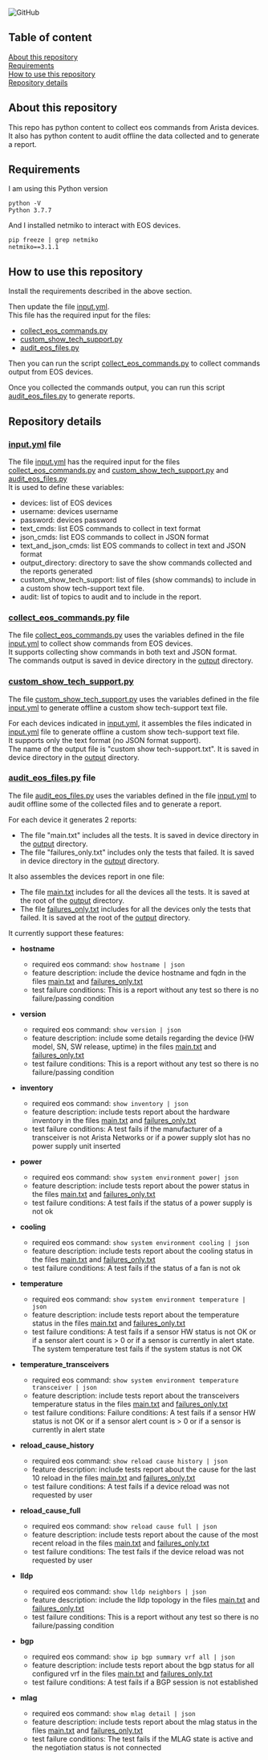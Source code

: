 ![GitHub](https://img.shields.io/github/license/ksator/arista_eos_audit)   
 
## Table of content

[About this repository](#about-this-repository)  
[Requirements](#requirements)  
[How to use this repository](#how-to-use-this-repository)  
[Repository details](#repository-details)   

## About this repository 

This repo has python content to collect eos commands from Arista devices.  
It also has python content to audit offline the data collected and to generate a report.  

## Requirements

I am using this Python version
```
python -V
Python 3.7.7
```
And I installed netmiko to interact with EOS devices.  
```
pip freeze | grep netmiko
netmiko==3.1.1
```

## How to use this repository 

Install the requirements described in the above section.  

Then update the file [input.yml](input.yml).  
This file has the required input for the files: 
- [collect_eos_commands.py](collect_eos_commands.py) 
- [custom_show_tech_support.py](custom_show_tech_support.py) 
- [audit_eos_files.py](audit_eos_files.py)   

Then you can run the script [collect_eos_commands.py](collect_eos_commands.py) to collect commands output from EOS devices.  

Once you collected the commands output, you can run this script [audit_eos_files.py](audit_eos_files.py) to generate reports.  

## Repository details 

### [input.yml](input.yml) file 

The file [input.yml](input.yml) has the required input for the files [collect_eos_commands.py](collect_eos_commands.py) and [custom_show_tech_support.py](custom_show_tech_support.py) and [audit_eos_files.py](audit_eos_files.py)   
It is used to define these variables:    
- devices: list of EOS devices
- username: devices username 
- password: devices password
- text_cmds: list EOS commands to collect in text format
- json_cmds: list EOS commands to collect in JSON format
- text_and_json_cmds: list EOS commands to collect in text and JSON format 
- output_directory: directory to save the show commands collected and the reports generated
- custom_show_tech_support: list of files (show commands) to include in a custom show tech-support text file. 
- audit: list of topics to audit and to include in the report.  

### [collect_eos_commands.py](collect_eos_commands.py) file 

The file [collect_eos_commands.py](collect_eos_commands.py) uses the variables defined in the file [input.yml](input.yml) to collect show commands from EOS devices.  
It supports collecting show commands in both text and JSON format.  
The commands output is saved in device directory in the [output](output) directory. 

### [custom_show_tech_support.py](custom_show_tech_support.py)

The file [custom_show_tech_support.py](custom_show_tech_support.py) uses the variables defined in the file [input.yml](input.yml) to generate offline a custom show tech-support text file.  

For each devices indicated in [input.yml](input.yml), it assembles the files indicated in [input.yml](input.yml) file to generate offline a custom show tech-support text file.  
It supports only the text format (no JSON format support).  
The name of the output file is "custom show tech-support.txt".  It is saved in device directory in the [output](output) directory. 
  
### [audit_eos_files.py](audit_eos_files.py) file 

The file [audit_eos_files.py](audit_eos_files.py) uses the variables defined in the file [input.yml](input.yml) to audit offline some of the collected files and to generate a report.  

For each device it generates 2 reports: 
- The file "main.txt" includes all the tests. It is saved in device directory in the [output](output) directory. 
- The file "failures_only.txt" includes only the tests that failed. It is saved in device directory in the [output](output) directory. 

It also assembles the devices report in one file: 
- The file [main.txt](output/main.txt) includes for all the devices all the tests. It is saved at the root of the [output](output) directory. 
- The file [failures_only.txt](output/failures_only.txt) includes for all the devices only the tests that failed. It is saved at the root of the [output](output) directory.  

It currently support these features:  

- **hostname**
  - required eos command: ```show hostname | json```
  - feature description: include the device hostname and fqdn in the files [main.txt](output/main.txt) and [failures_only.txt](output/failures_only.txt)
  - test failure conditions: This is a report without any test so there is no failure/passing condition

- **version**
  - required eos command: ```show version | json```
  - feature description: include some details regarding the device (HW model, SN, SW release, uptime) in the files [main.txt](output/main.txt) and [failures_only.txt](output/failures_only.txt) 
  - test failure conditions: This is a report without any test so there is no failure/passing condition

- **inventory** 
  - required eos command: ```show inventory | json```
  - feature description: include tests report about the hardware inventory in the files [main.txt](output/main.txt) and [failures_only.txt](output/failures_only.txt)
  - test failure conditions: A test fails if the manufacturer of a transceiver is not Arista Networks or if a power supply slot has no power supply unit inserted
  
- **power** 
  - required eos command: ```show system environment power| json```
  - feature description: include tests report about the power status in the files [main.txt](output/main.txt) and [failures_only.txt](output/failures_only.txt)
  - test failure conditions: A test fails if the status of a power supply is not ok  

- **cooling**
  - required eos command: ```show system environment cooling | json```
  - feature description: include tests report about the cooling status in the files [main.txt](output/main.txt) and [failures_only.txt](output/failures_only.txt)
  - test failure conditions: A test fails if the status of a fan is not ok
  
- **temperature**
  - required eos command: ```show system environment temperature | json```
  - feature description: include tests report about the temperature status in the files [main.txt](output/main.txt) and [failures_only.txt](output/failures_only.txt)
  - test failure conditions: A test fails if a sensor HW status is not OK or if a sensor alert count is > 0 or if a sensor is currently in alert state. The system temperature test fails if the system status is not OK

- **temperature_transceivers**
  - required eos command: ```show system environment temperature transceiver | json```
  - feature description: include tests report about the transceivers temperature status in the files [main.txt](output/main.txt) and [failures_only.txt](output/failures_only.txt)
  - test failure conditions: Failure conditions: A test fails if a sensor HW status is not OK or if a sensor alert count is > 0 or if a sensor is currently in alert state
  
- **reload_cause_history**
  - required eos command: ```show reload cause history | json```
  - feature description: include tests report about the cause for the last 10 reload in the files [main.txt](output/main.txt) and [failures_only.txt](output/failures_only.txt)
  - test failure conditions: A test fails if a device reload was not requested by user

- **reload_cause_full**
  - required eos command: ```show reload cause full | json```
  - feature description: include tests report about the cause of the most recent reload in the files [main.txt](output/main.txt) and [failures_only.txt](output/failures_only.txt)
  - test failure conditions: The test fails if the device reload was not requested by user

- **lldp**
  - required eos command: ```show lldp neighbors | json```
  - feature description: include the lldp topology in the files [main.txt](output/main.txt) and [failures_only.txt](output/failures_only.txt)
  - test failure conditions: This is a report without any test so there is no failure/passing condition
 
- **bgp**
  - required eos command: ```show ip bgp summary vrf all | json```
  - feature description: include tests report about the bgp status for all configured vrf in the files [main.txt](output/main.txt) and [failures_only.txt](output/failures_only.txt)
  - test failure conditions: A test fails if a BGP session is not established

- **mlag**
  - required eos command: ```show mlag detail | json```
  - feature description: include tests report about the mlag status in the files [main.txt](output/main.txt) and [failures_only.txt](output/failures_only.txt)
  - test failure conditions: The test fails if the MLAG state is active and the negotiation status is not connected

 
 

